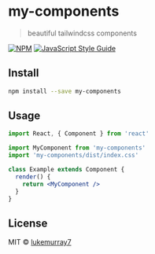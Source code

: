 # my-components

> beautiful tailwindcss components

[![NPM](https://img.shields.io/npm/v/my-components.svg)](https://www.npmjs.com/package/my-components) [![JavaScript Style Guide](https://img.shields.io/badge/code_style-standard-brightgreen.svg)](https://standardjs.com)

## Install

```bash
npm install --save my-components
```

## Usage

```jsx
import React, { Component } from 'react'

import MyComponent from 'my-components'
import 'my-components/dist/index.css'

class Example extends Component {
  render() {
    return <MyComponent />
  }
}
```

## License

MIT © [lukemurray7](https://github.com/lukemurray7)
